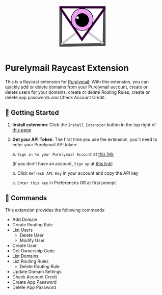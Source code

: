 <p align="center">
    <img src="./assets/purelymail.png" width="150" height="150" />
</p>

# Purelymail Raycast Extension

This is a Raycast extension for [Purelymail](https://purelymail.com/). With this extension, you can quickly add or delete domains from your Purelymail account, create or delete users for your domains, create or delete Routing Rules, create or delete app passwords and Check Account Credit.

## 🚀 Getting Started

1. **Install extension**: Click the `Install Extension` button in the top right of [this page](https://www.raycast.com/xmok/purelymail)

2. **Get your API Token**: The first time you use the extension, you'll need to enter your Purelymail API token:

    a. `Sign in to your Purelymail Account` at [this link](https://purelymail.com/manage/)

    (if you don't have an account, `Sign up` at [this link](https://purelymail.com/signup/))

    b. Click `Refresh API Key` in your account and copy the API key
  
    c. `Enter this key` in Preferences OR at first prompt

## 🔧 Commands

This extension provides the following commands:

- Add Domain
- Create Routing Rule
- List Users
    - Delete User
    - Modify User
- Create User
- Get Ownership Code
- List Domains
- List Routing Rules
    - Delete Routing Rule
- Update Domain Settings
- Check Account Credit
- Create App Password
- Delete App Password